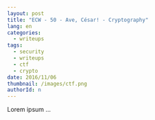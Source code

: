 ```yaml
---
layout: post
title: "ECW - 50 - Ave, César! - Cryptography"
lang: en
categories:
  - writeups
tags:
  - security
  - writeups
  - ctf
  - crypto
date: 2016/11/06
thumbnail: /images/ctf.png
authorId: n
---
```

Lorem ipsum ...
